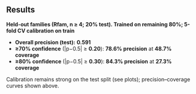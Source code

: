 ## Results  
**Held-out families (Rfam, n ≥ 4; 20% test). Trained on remaining 80%; 5-fold CV calibration on train**  

- **Overall precision (test):** **0.591**  
- **≥70% confidence** (|p−0.5| ≥ **0.20**): **78.6% precision** at **48.7% coverage**  
- **≥80% confidence** (|p−0.5| ≥ **0.30**): **84.3% precision** at **27.3% coverage**  

Calibration remains strong on the test split (see plots); precision–coverage curves shown above.
